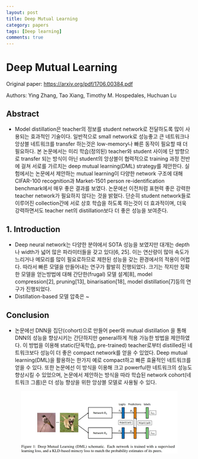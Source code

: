 ```yaml
---
layout: post
title: Deep Mutual Learning
category: papers
tags: [Deep learning]
comments: true
---
```


# Deep Mutual Learning

Original paper: https://arxiv.org/pdf/1706.00384.pdf

Authors: Ying Zhang, Tao Xiang, Timothy M. Hospedales, Huchuan Lu

## Abstract
- Model distillation은 teacher의 정보를 student network로 전달하도록 많이 사용되는 효과적인 기술이다. 일반적으로 small network로 성능좋고 큰 네트워크나 앙상블 네트워크를 transfer 하는것은 low-memory나 빠른 동작이 필요할 때 더 필요하다. 본 논문에서는 미리 학습(정의된) teacher와 student 사이에 단 방향으로 transfer 되는 방식이 아닌 student의 앙상블이 협력적으로 training 과정 전반에 걸쳐 서로를 가르치는 deep mutual learning(DML) strategy를 제안한다. 실험에서는 논문에서 제안하는 mutual learning이 다양한 network 구조에 대해 CIFAR-100 recognition과 Market-1501 person re-identification benchmark에서 매우 좋은 결과를 보였다. 논문에선 이전처럼 표현력 좋은 강력한 teacher network가 필요하지 않다는 것을 밝혔다. 단순히 student network들로 이루어진 collection간에 서로 상호 학습을 하도록 하는것이 더 효과적이며, 더욱 강력하면서도 teacher net의 distillation보다 더 좋은 성능을 보여준다.

## 1. Introduction
- Deep neural network는 다양한 분야에서 SOTA 성능을 보였지만 대개는 depth나 width가 넓어 많은 파라미터들을 갖고 있다[6, 25]. 이는 연산량이 많아 속도가 느리거나 메모리를 많이 필요로하므로 제한된 성능을 갖는 환경에서의 적용이 어렵다. 따라서 빠른 모델을 만들어내는 연구가 활발히 진행되었다. 크기는 작지만 정확한 모델을 얻는방법에 대해 간단한(frugal) 모델 설계[8], model compression[2], pruning[13], binarisation[18], model distillation[7]등의 연구가 진행되었다.
- Distillation-based 모델 압축은 ~

## Conclusion
- 논문에선 DNN을 집단(cohort)으로 만들어 peer와 mutual distillation 을 통해 DNN의 성능을 향상시키는 간단하지만 general하게 적용 가능한 방법을 제안하였다. 이 방법을 이용해 static(단독학습, pre-trained) teacher로부터 distilled된 네트워크보다 성능이 더 좋은 compact network를 얻을 수 있었다. Deep mutual learning(DML)을 활용하는 한가지 예로 compact하고 빠른 효율적인 네트워크를 얻을 수 있다. 또한 논문에선 이 방식을 이용해 크고 powerful한 네트워크의 성능도 향상시킬 수 있었으며, 논문에서 제안하는 방식을 따라 학습된 network cohort(네트워크 그룹)은 더 성능 향상을 위한 앙상블 모델로 사용될 수 있다.

<center>
<figure>
<img src="/assets/post_img/papers/2019-04-04-deep_mutual_learning/fig1.jpg" alt="views">
<figcaption></figcaption>
</figure>
</center>
